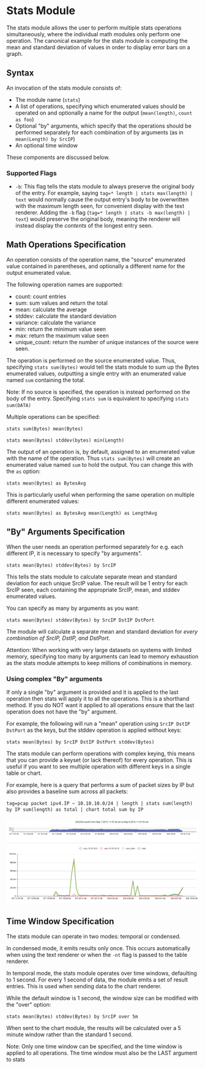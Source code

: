 # Stats Module

The stats module allows the user to perform multiple stats operations simultaneously, where the individual math modules only perform one operation. The canonical example for the stats module is computing the mean and standard deviation of values in order to display error bars on a graph.

## Syntax

An invocation of the stats module consists of:

* The module name (`stats`)
* A list of operations, specifying which enumerated values should be operated on and optionally a name for the output (`mean(length)`, `count as foo`)
* Optional "by" arguments, which specify that the operations should be performed separately for each combination of by arguments (as in `mean(Length) by SrcIP`)
* An optional time window

These components are discussed below.

### Supported Flags

* `-b`: This flag tells the stats module to always preserve the original body of the entry. For example, saying `tag=* length | stats max(length) | text` would normally cause the output entry's body to be overwritten with the maximum length seen, for convenient display with the text renderer. Adding the `-b` flag (`tag=* length | stats -b max(length) | text`) would preserve the original body, meaning the renderer will instead display the *contents* of the longest entry seen.

## Math Operations Specification
 
An operation consists of the operation name, the "source" enumerated value contained in parentheses, and optionally a different name for the output enumerated value.

The following operation names are supported:

* count: count entries
* sum: sum values and return the total
* mean: calculate the average
* stddev: calculate the standard deviation
* variance: calculate the variance
* min: return the minimum value seen
* max: return the maximum value seen
* unique_count: return the number of unique instances of the source were seen.

The operation is performed on the source enumerated value. Thus, specifying `stats sum(Bytes)` would tell the stats module to sum up the Bytes enumerated values, outputting a single entry with an enumerated value named `sum` containing the total.

Note: If no source is specified, the operation is instead performed on the body of the entry. Specifying `stats sum` is equivalent to specifying `stats sum(DATA)`

Multiple operations can be specified:

```
stats sum(Bytes) mean(Bytes)
```

```
stats mean(Bytes) stddev(bytes) min(Length)
```

The output of an operation is, by default, assigned to an enumerated value with the name of the operation. Thus `stats sum(Bytes)` will create an enumerated value named `sum` to hold the output. You can change this with the `as` option:

```
stats mean(Bytes) as BytesAvg
```

This is particularly useful when performing the same operation on multiple different enumerated values:

```
stats mean(Bytes) as BytesAvg mean(Length) as LengthAvg
```

## "By" Arguments Specification

When the user needs an operation performed separately for e.g. each different IP, it is necessary to specify "by arguments".

```
stats mean(Bytes) stddev(Bytes) by SrcIP
```

This tells the stats module to calculate separate mean and standard deviation for each unique SrcIP value. The result will be 1 entry for each SrcIP seen, each containing the appropriate SrcIP, mean, and stddev enumerated values.

You can specify as many by arguments as you want:

```
stats mean(Bytes) stddev(Bytes) by SrcIP DstIP DstPort
```

The module will calculate a separate mean and standard deviation for *every combination of SrcIP, DstIP, and DstPort*.

Attention: When working with very large datasets on systems with limited memory, specifying too many by arguments can lead to memory exhaustion as the stats module attempts to keep millions of combinations in memory.

### Using complex "By" arguments

If only a single "by" argument is provided and it is applied to the last operation then stats will apply it to all the operations.  This is a shorthand method.  If you do NOT want it applied to all operations ensure that the last operation does not have the "by" argument.

For example, the following will run a "mean" operation using `SrcIP DstIP DstPort` as the keys, but the stddev operation is applied without keys:

```
stats mean(Bytes) by SrcIP DstIP DstPort stddev(Bytes)
```

The stats module can perform operations with complex keying, this means that you can provide a keyset (or lack thereof) for every operation.  This is useful if you want to see multiple operation with different keys in a single table or chart.

For example, here is a query that performs a sum of packet sizes by IP but also provides a baseline sum across all packets:

```
tag=pcap packet ipv4.IP ~ 10.10.10.0/24 | length | stats sum(length) by IP sum(length) as total | chart total sum by IP 
```

![complex keys](complexkey.png)

## Time Window Specification

The stats module can operate in two modes: temporal or condensed.

In condensed mode, it emits results only once. This occurs automatically when using the text renderer or when the `-nt` flag is passed to the table renderer.

In temporal mode, the stats module operates over time windows, defaulting to 1 second. For every 1 second of data, the module emits a set of result entries. This is used when sending data to the chart renderer.

While the default window is 1 second, the window size can be modified with the "over" option:

```
stats mean(Bytes) stddev(Bytes) by SrcIP over 5m
```

When sent to the chart module, the results will be calculated over a 5 minute window rather than the standard 1 second.

Note: Only one time window can be specified, and the time window is applied to all operations.  The time window must also be the LAST argument to stats
